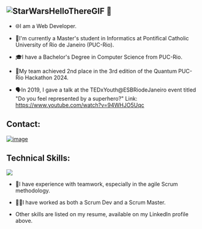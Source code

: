 ## ![StarWarsHelloThereGIF](https://github.com/user-attachments/assets/49540626-f299-45bc-a4b7-5311512383e8) 👋

- 🌐I am a Web Developer.
- 📖I'm currently a Master's student in Informatics at Pontifical Catholic University of Rio de Janeiro (PUC-Rio).
- 🎓I have a Bachelor's Degree in Computer Science from PUC-Rio.

- 🥈My team achieved 2nd place in the 3rd edition of the Quantum PUC-Rio Hackathon 2024.
- 🗣️In 2019, I gave a talk at the TEDxYouth@ESBRiodeJaneiro event titled "Do you feel represented by a superhero?"
Link: https://www.youtube.com/watch?v=94WHJO5Uqc

## Contact:
[![image](https://simpleicons.org/icons/linkedin.svg)](https://www.linkedin.com/in/pdtcclf/)

## Technical Skills:
<img src="https://github-readme-stats.vercel.app/api/top-langs/?username=PDTCCLF"/>

- 🤝I have experience with teamwork, especially in the agile Scrum methodology.

- 👨‍💻I have worked as both a Scrum Dev and a Scrum Master.

- Other skills are listed on my resume, available on my LinkedIn profile above.
